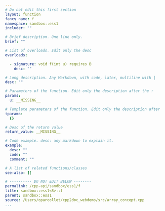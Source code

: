 ```yaml
---
# Do not edit this first section
layout: function
fancy_name: f
namespace: sandbox::ess1
includer: ""

# Brief description. One line only.
brief: ""

# List of overloads. Edit only the desc
overloads:

  - signature: void f(int u) requires B
    desc: ""

# Long description. Any Markdown, with code, latex, multiline with |
desc: ""

# Parameters of the function. Edit only the description after the :
params:
  u: __MISSING__

# Template parameters of the function. Edit only the description after the :
tparams:
  {}

# Desc of the return value
return_value: __MISSING__

# Code example. desc: any markdown to explain it.
example:
  desc: ""
  code: ""
  comment: ""

# A list of related functions/classes
see-also: []

# ---------- DO NOT EDIT BELOW --------
permalink: /cpp-api/sandbox/ess1/f
title: sandbox::ess1<B>::f
parent: sandbox::ess1
source: /Users/oparcollet/cpp2doc_webdemo/src/array_concept.cpp
...
```


